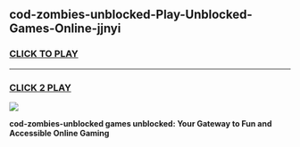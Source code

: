 
## cod-zombies-unblocked-Play-Unblocked-Games-Online-jjnyi
<h3>
<a href="https://premium76.site?title=cod-zombies-unblocked&ref=25A">CLICK TO PLAY</a></h3>
<hr>

<h3>
<a href="https://premium76.site?title=cod-zombies-unblocked&ref=25A">CLICK 2 PLAY</a>
  
</h3>

<a href="https://premium76.site?title=cod-zombies-unblocked&ref=25A"><img src="https://clearcache.store/games.png"></a>


**cod-zombies-unblocked games unblocked: Your Gateway to Fun and Accessible Online Gaming**
